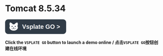 # Tomcat 8.5.34

<a href="https://www.vsplate.com/?docker-compose=https://github.com/vsplate/dcenvs/tomcat/8.5.34"><img alt="VSPLATE GO" src="https://raw.githubusercontent.com/vsplate/images/master/vsgo_btn.png" width="200px"></a>

**Click the `VSPLATE GO` button to launch a demo online / 点击`VSPLATE GO`按钮创建在线环境**